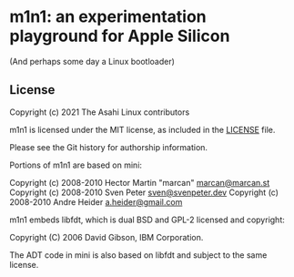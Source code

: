 # m1n1: an experimentation playground for Apple Silicon

(And perhaps some day a Linux bootloader)

## License

Copyright (c) 2021 The Asahi Linux contributors

m1n1 is licensed under the MIT license, as included in the [LICENSE](LICENSE) file.

Please see the Git history for authorship information.

Portions of m1n1 are based on mini:

Copyright (c) 2008-2010 Hector Martin "marcan" <marcan@marcan.st>
Copyright (c) 2008-2010 Sven Peter <sven@svenpeter.dev>
Copyright (c) 2008-2010 Andre Heider <a.heider@gmail.com>

m1n1 embeds libfdt, which is dual BSD and GPL-2 licensed and copyright:

Copyright (C) 2006 David Gibson, IBM Corporation.

The ADT code in mini is also based on libfdt and subject to the same license.
